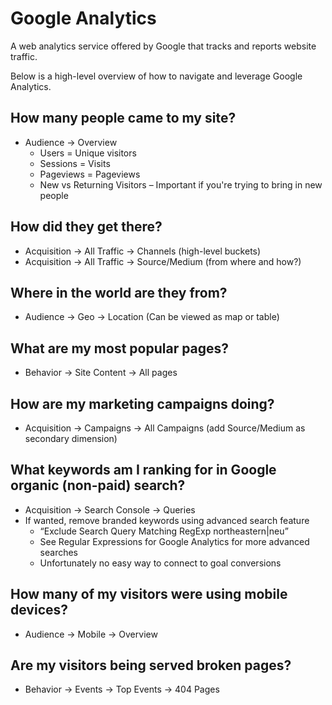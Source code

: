 # Google Analytics
A web analytics service offered by Google that tracks and reports website traffic.

Below is a high-level overview of how to navigate and leverage Google Analytics.

<ImageStage title="Google Analytics Cheetsheet" filename="ga-cheatsheet.png" caption="Basic overview of the Google Analytics dashboard" />

## How many people came to my site?
* Audience -> Overview
    * Users = Unique visitors
    * Sessions = Visits
    * Pageviews = Pageviews
    * New vs Returning Visitors – Important if you're trying to bring in new people

## How did they get there?
* Acquisition -> All Traffic -> Channels (high-level buckets)
* Acquisition -> All Traffic -> Source/Medium (from where and how?)

## Where in the world are they from?
* Audience -> Geo -> Location (Can be viewed as map or table)

## What are my most popular pages?
* Behavior -> Site Content -> All pages

## How are my marketing campaigns doing?
* Acquisition -> Campaigns -> All Campaigns (add Source/Medium as secondary dimension)

## What keywords am I ranking for in Google organic (non-paid) search?
* Acquisition -> Search Console -> Queries
* If wanted, remove branded keywords using advanced search feature
    * “Exclude Search Query Matching RegExp northeastern|neu”
    * See Regular Expressions for Google Analytics for more advanced searches
    * Unfortunately no easy way to connect to goal conversions

## How many of my visitors were using mobile devices?
* Audience -> Mobile -> Overview

## Are my visitors being served broken pages?
* Behavior -> Events -> Top Events -> 404 Pages
